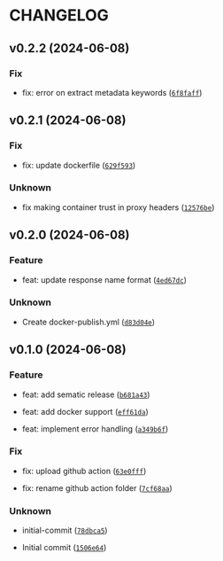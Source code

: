 # CHANGELOG



## v0.2.2 (2024-06-08)

### Fix

* fix: error on extract metadata keywords ([`6f8faff`](https://github.com/mandragora-hub/pdfutils/commit/6f8faffcccb16c8083e96a7f7319cdc513475d90))


## v0.2.1 (2024-06-08)

### Fix

* fix: update dockerfile ([`629f593`](https://github.com/mandragora-hub/pdfutils/commit/629f593534f50e1ff0fa245178f8d4650ca535f7))

### Unknown

* fix making container trust in proxy headers ([`12576be`](https://github.com/mandragora-hub/pdfutils/commit/12576be83e69733452d188b33b0b34f3f3e53b32))


## v0.2.0 (2024-06-08)

### Feature

* feat: update response name format ([`4ed67dc`](https://github.com/mandragora-hub/pdfutils/commit/4ed67dc0293d7efbd45912aa0340d48f659c0cf4))

### Unknown

* Create docker-publish.yml ([`d83d04e`](https://github.com/mandragora-hub/pdfutils/commit/d83d04e064344b64b532de4c7b55b41eaf8e7b3f))


## v0.1.0 (2024-06-08)

### Feature

* feat: add sematic release ([`b681a43`](https://github.com/mandragora-hub/pdfutils/commit/b681a43b6c27c517f9437662bed5c02f1798da2a))

* feat: add docker support ([`eff61da`](https://github.com/mandragora-hub/pdfutils/commit/eff61da4dfa4c425445c4facfd5363610a3dcde1))

* feat: implement error handling ([`a349b6f`](https://github.com/mandragora-hub/pdfutils/commit/a349b6f96b26fc6ab09bb36154dff98b95117420))

### Fix

* fix: upload github action ([`63e0fff`](https://github.com/mandragora-hub/pdfutils/commit/63e0fff27d25e615b69f4962c81805aa87dc2f03))

* fix: rename github action folder ([`7cf68aa`](https://github.com/mandragora-hub/pdfutils/commit/7cf68aaf2b181cda14c337abc7d33279c3f74ad9))

### Unknown

* initial-commit ([`78dbca5`](https://github.com/mandragora-hub/pdfutils/commit/78dbca50f310ac18403a2f2622804f09bbeb8fee))

* Initial commit ([`1506e64`](https://github.com/mandragora-hub/pdfutils/commit/1506e64c8295a2631e97b6dd10e8a82b9e1a842f))
